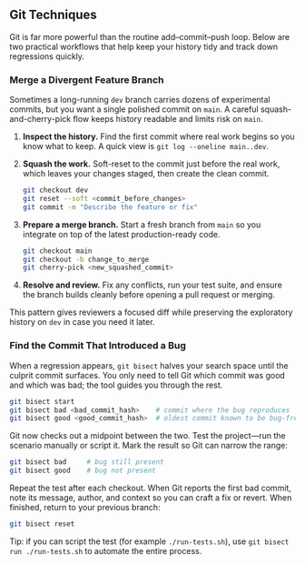 ## Git Techniques
Git is far more powerful than the routine add–commit–push loop. Below are two practical workflows that help keep your history tidy and track down regressions quickly.

### Merge a Divergent Feature Branch
Sometimes a long-running `dev` branch carries dozens of experimental commits, but you want a single polished commit on `main`. A careful squash-and-cherry-pick flow keeps history readable and limits risk on `main`.

1. **Inspect the history.** Find the first commit where real work begins so you know what to keep. A quick view is `git log --oneline main..dev`.
2. **Squash the work.** Soft-reset to the commit just before the real work, which leaves your changes staged, then create the clean commit.

   ```bash
   git checkout dev
   git reset --soft <commit_before_changes>
   git commit -m "Describe the feature or fix"
   ```

3. **Prepare a merge branch.** Start a fresh branch from `main` so you integrate on top of the latest production-ready code.

   ```bash
   git checkout main
   git checkout -b change_to_merge
   git cherry-pick <new_squashed_commit>
   ```

4. **Resolve and review.** Fix any conflicts, run your test suite, and ensure the branch builds cleanly before opening a pull request or merging.

This pattern gives reviewers a focused diff while preserving the exploratory history on `dev` in case you need it later.

### Find the Commit That Introduced a Bug
When a regression appears, `git bisect` halves your search space until the culprit commit surfaces. You only need to tell Git which commit was good and which was bad; the tool guides you through the rest.

```bash
git bisect start
git bisect bad <bad_commit_hash>    # commit where the bug reproduces
git bisect good <good_commit_hash>  # oldest commit known to be bug-free
```

Git now checks out a midpoint between the two. Test the project—run the scenario manually or script it. Mark the result so Git can narrow the range:

```bash
git bisect bad     # bug still present
git bisect good    # bug not present
```

Repeat the test after each checkout. When Git reports the first bad commit, note its message, author, and context so you can craft a fix or revert. When finished, return to your previous branch:

```bash
git bisect reset
```

Tip: if you can script the test (for example `./run-tests.sh`), use `git bisect run ./run-tests.sh` to automate the entire process.
